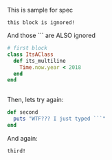 This is sample for spec

```
this block is ignored!
```

And those ``` are ALSO ignored

```ruby
# first block
class ItsAClass
  def its_multiline
    Time.now.year < 2018
  end
end
  
```

Then, lets try again:

```ruby
def second
  puts "WTF??? I just typed ```"
end
```

And again:

```ruby
third!
